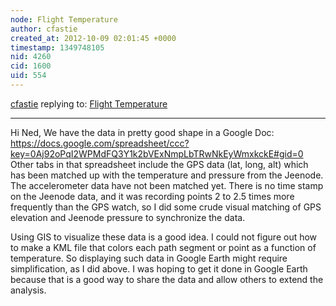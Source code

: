 ```yaml
---
node: Flight Temperature
author: cfastie
created_at: 2012-10-09 02:01:45 +0000
timestamp: 1349748105
nid: 4260
cid: 1600
uid: 554
---
```




[cfastie](../profile/cfastie) replying to: [Flight Temperature](../notes/cfastie/10-8-2012/flight-temperature)

----
Hi Ned,
We have the data in pretty good shape in a Google Doc: https://docs.google.com/spreadsheet/ccc?key=0Aj92oPqI2WPMdFQ3Y1k2bVExNmpLbTRwNkEyWmxkckE#gid=0
Other tabs in that spreadsheet include the GPS data (lat, long, alt) which has been matched up with the temperature and pressure from the Jeenode.  The accelerometer data have not been matched yet.  There is no time stamp on the Jeenode data, and it was recording points 2 to 2.5 times more frequently than the GPS watch, so I did some crude visual matching of GPS elevation and Jeenode pressure to synchronize the data.

Using GIS to visualize these data is a good idea.  I could not figure out how to make a KML file that colors each path segment or point as a function of temperature.  So displaying such data in Google Earth might require simplification, as I did above. I was hoping to get it done in Google Earth because that is a good way to share the data and allow others to extend the analysis. 